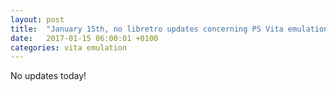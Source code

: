 ```yaml
---
layout: post
title:  "January 15th, no libretro updates concerning PS Vita emulation and emulators"
date:   2017-01-15 06:00:01 +0100
categories: vita emulation
---
```


No updates today!
